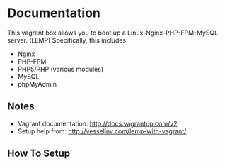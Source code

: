 Documentation
=============

This vagrant box allows you to boot up a Linux-Nginx-PHP-FPM-MySQL server. (LEMP)
Specifically, this includes:
+	Nginx
+ PHP-FPM
+ PHP5/PHP (various modules)
+ MySQL
+ phpMyAdmin

Notes
-----
+ Vagrant documentation: http://docs.vagrantup.com/v2
+ Setup help from: http://vesselinv.com/lemp-with-vagrant/


How To Setup
------------